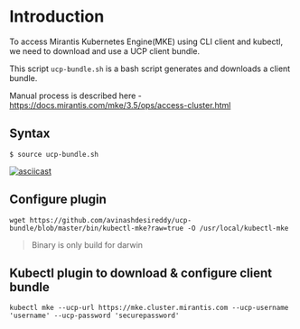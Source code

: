# Introduction

To access Mirantis Kubernetes Engine(MKE) using CLI client and kubectl, we need to download and use a UCP client bundle.

This script `ucp-bundle.sh` is a bash script generates and downloads a client bundle.

Manual process is described here - https://docs.mirantis.com/mke/3.5/ops/access-cluster.html

## Syntax
```
$ source ucp-bundle.sh
```

[![asciicast](https://asciinema.org/a/oXwytcI0meYZosvSCF8exgRWE.svg)](https://asciinema.org/a/oXwytcI0meYZosvSCF8exgRWE)


## Configure plugin
```
wget https://github.com/avinashdesireddy/ucp-bundle/blob/master/bin/kubectl-mke?raw=true -O /usr/local/kubectl-mke
```
> Binary is only build for darwin

## Kubectl plugin to download & configure client bundle
```
kubectl mke --ucp-url https://mke.cluster.mirantis.com --ucp-username 'username' --ucp-password 'securepassword'
```

